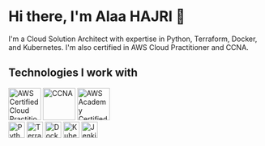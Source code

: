 # Hi there, I'm Alaa HAJRI 👋

I'm a Cloud Solution Architect with expertise in Python, Terraform, Docker, and Kubernetes. I'm also certified in AWS Cloud Practitioner and CCNA.

## Technologies I work with

<div>
  <img src="https://img.shields.io/badge/AWS%20Certified%20Cloud%20Practitioner-092E20?style=for-the-badge&logo=Amazon%20AWS&logoColor=white" alt="AWS Certified Cloud Practitioner" height="64" />
  <img src="https://img.shields.io/badge/Cisco%20Certified%20CCNA-002A5C?style=for-the-badge&logo=Cisco&logoColor=white" alt="CCNA" height="64" />
  <img src="https://img.shields.io/badge/AWS%20Academy%20Certified-FF9900?style=for-the-badge&logo=Amazon%20AWS&logoColor=white" alt="AWS Academy Certified" height="64" />
</div>
</div>
<div>
  <img src="https://img.shields.io/badge/Python-3776AB?style=for-the-badge&logo=python&logoColor=white" alt="Python" height="32" />
  <img src="https://img.shields.io/badge/Terraform-623CE4?style=for-the-badge&logo=Terraform&logoColor=white" alt="Terraform" height="32" />
  <img src="https://img.shields.io/badge/Docker-2496ED?style=for-the-badge&logo=Docker&logoColor=white" alt="Docker" height="32" />
  <img src="https://img.shields.io/badge/Kubernetes-326CE5?style=for-the-badge&logo=Kubernetes&logoColor=white" alt="Kubernetes" height="32" />
  <img src="https://img.shields.io/badge/Jenkins-D24939?style=for-the-badge&logo=Jenkins&logoColor=white" alt="Jenkins" height="32" />
</div>



<!--
**AlaaHajri/AlaaHajri** is a ✨ _special_ ✨ repository because its `README.md` (this file) appears on your GitHub profile.

Here are some ideas to get you started:

- 🔭 I’m currently working on ...
- 🌱 I’m currently learning ...
- 👯 I’m looking to collaborate on ...
- 🤔 I’m looking for help with ...
- 💬 Ask me about ...
- 📫 How to reach me: ...
- 😄 Pronouns: ...
- ⚡ Fun fact: ...
-->
